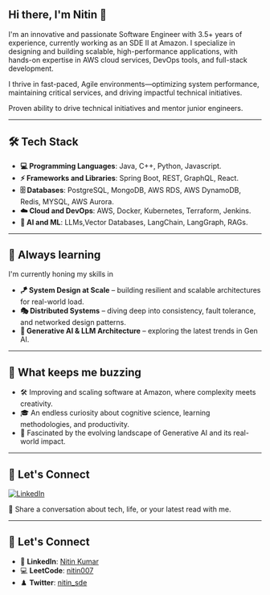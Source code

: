 ## Hi there, I'm Nitin 👋

I'm an innovative and passionate Software Engineer with 3.5+ years of experience, currently working as an SDE II at Amazon. I specialize in designing and building scalable, high-performance applications, with hands-on expertise in AWS cloud services, DevOps tools, and full-stack development.

I thrive in fast-paced, Agile environments—optimizing system performance, maintaining critical services, and driving impactful technical initiatives. 

Proven ability to drive technical initiatives and mentor junior engineers.

---

## 🛠️ Tech Stack

- **💻 Programming Languages**: Java, C++, Python, Javascript.
- **⚡ Frameworks and Libraries**: Spring Boot, REST, GraphQL, React.
- **🗄️ Databases**: PostgreSQL, MongoDB, AWS RDS, AWS DynamoDB, Redis, MYSQL, AWS Aurora.
- **☁️ Cloud and DevOps**: AWS, Docker, Kubernetes, Terraform, Jenkins.
- **🤖 AI and ML**: LLMs,Vector Databases, LangChain, LangGraph, RAGs.


---

## 🌱 Always learning 

I'm currently honing my skills in 
- **🪁 System Design at Scale** – building resilient and scalable architectures for real-world load.
- **🎭 Distributed Systems** – diving deep into consistency, fault tolerance, and networked design patterns.
- **🤖 Generative AI & LLM Architecture** – exploring the latest trends in Gen AI. 

---

## 🌼 What keeps me buzzing

- 🛠️ Improving and scaling software at Amazon, where complexity meets creativity.
- 🎓 An endless curiosity about cognitive science, learning methodologies, and productivity.
- 🤖 Fascinated by the evolving landscape of Generative AI and its real-world impact.

---

## 🤝 Let's Connect 
[![LinkedIn](https://img.shields.io/badge/-LinkedIn-0A66C2?style=flat-square&logo=linkedin)](https://www.linkedin.com/in/nitin-kumar-sde/)

💬 Share a conversation about tech, life, or your latest read with me.

---

## 🤝 Let's Connect 

- 💼 **LinkedIn**: [Nitin Kumar](https://www.linkedin.com/in/nitin-kumar-sde/)
- 💻 **LeetCode**: [nitin007](https://leetcode.com/u/nitin007/)
- ♟️ **Twitter**: [nitin_sde](https://www.spoj.com/users/nitin201780361/)

